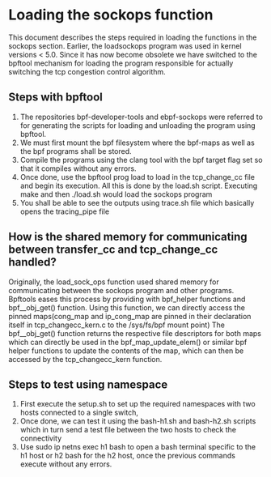 # Loading the sockops function
This document describes the steps required in loading the functions in the
sockops section.
Earlier, the loadsockops program was used in kernel versions < 5.0. Since it
has now become obsolete we have switched to the bpftool mechanism for loading
the program responsible for actually switching the tcp congestion control
algorithm. 

## Steps with bpftool
1. The repositories bpf-developer-tools and ebpf-sockops were referred to for generating the scripts
   for loading and unloading the program using bpftool. 
2. We must first mount the bpf filesystem where the bpf-maps as well as the bpf
   programs shall be stored.
3. Compile the programs using the clang tool with the bpf target flag set so
   that it compiles without any errors.
4. Once done, use the bpftool prog load to load in the tcp_change_cc file and
   begin its execution. All this is done by the load.sh script. Executing make
   and then ./load.sh would load the sockops program
5. You shall be able to see the outputs using trace.sh
   file which basically opens the tracing_pipe file

## How is the shared memory for communicating between transfer_cc and tcp_change_cc handled?
Originally, the load_sock_ops function used shared memory for communicating
between the sockops program and other programs. 
Bpftools eases this process by providing with bpf_helper functions and
bpf__obj_get() function. Using this function, we can directly access the pinned
maps(cong_map and ip_cong_map are pinned in their declaration itself in
tcp_changecc_kern.c to the /sys/fs/bpf mount point)
The bpf__obj_get() function returns the respective file descriptors for both
maps which can directly be used in the bpf_map_update_elem() or similar bpf
helper functions to update the contents of the map, which can then be accessed
by the tcp_changecc_kern function.

## Steps to test using namespace 
1. First execute the setup.sh to set up the required namespaces with two hosts
   connected to a single switch,
2. Once done, we can test it using the bash-h1.sh and bash-h2.sh scripts which
   in turn send a test file between the two hosts to check the connectivity
3. Use sudo ip netns exec h1 bash to open a bash terminal specific to the h1
   host or h2 bash for the h2 host, once the previous commands execute without
   any errors.
